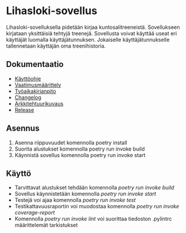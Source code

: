 # Lihasloki-sovellus

Lihasloki-sovelluksella pidetään kirjaa kuntosalitreeneistä. Sovellukseen kirjataan yksittäisiä tehtyjä treenejä. Sovellusta voivat käyttää useat eri käyttäjät luomalla käyttäjätunnuksen. Jokaiselle käyttäjätunnukselle tallennetaan käyttäjän oma treenihistoria.

## Dokumentaatio

- [Käyttöohje](./dokumentaatio/kayttoohje.md)
- [Vaatimusmäärittely](./dokumentaatio/vaatimusmaarittely.md)
- [Työaikakirjanpito](./dokumentaatio/tuntikirjanpito.md)
- [Changelog](./dokumentaatio/changelog.md)
- [Arkkitehtuurikuvaus](./dokumentaatio/arkkitehtuuri.md)
- [Release](https://github.com/brotholi/ot-harjoitustyo/releases/tag/viikko6)

## Asennus
1. Asenna riippuvuudet komennolla poetry install
2. Suorita alustukset komennolla poetry run invoke build
3. Käynnistä sovellus komennolla poetry run invoke start

## Käyttö
- Tarvittavat alustukset tehdään komennolla *poetry run invoke build*
- Sovellus käynnistetään komennolla *poetry run invoke start*
- Testejä voi ajaa komennolla *poetry run invoke test*
- Testikattavuusraportin voi muodostaa komennolla *poetry run invoke coverage-report*
- Komennolla *poetry run invoke lint* voi suorittaa tiedoston .pylintrc määrittelemät tarkistukset
